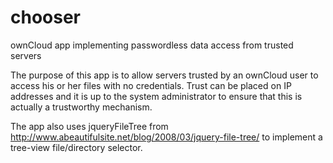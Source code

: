 chooser
==========
ownCloud app implementing passwordless data access from trusted servers

The purpose of this app is to allow servers trusted by an ownCloud user to access
his or her files with no credentials. Trust can be placed on IP addresses and it is
up to the system administrator to ensure that this is actually a trustworthy mechanism.

The app also uses jqueryFileTree from
http://www.abeautifulsite.net/blog/2008/03/jquery-file-tree/
to implement a tree-view file/directory selector.



